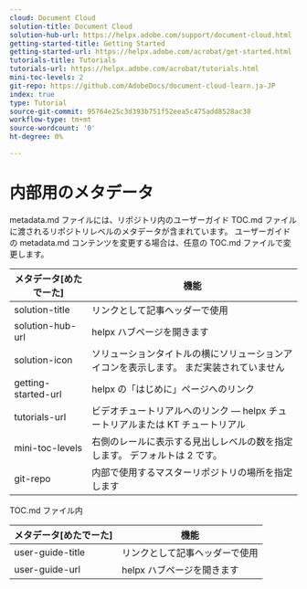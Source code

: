 ```yaml
---
cloud: Document Cloud
solution-title: Document Cloud
solution-hub-url: https://helpx.adobe.com/support/document-cloud.html
getting-started-title: Getting Started
getting-started-url: https://helpx.adobe.com/acrobat/get-started.html
tutorials-title: Tutorials
tutorials-url: https://helpx.adobe.com/acrobat/tutorials.html
mini-toc-levels: 2
git-repo: https://github.com/AdobeDocs/document-cloud-learn.ja-JP
index: true
type: Tutorial
source-git-commit: 95764e25c3d393b751f52eea5c475add8528ac38
workflow-type: tm+mt
source-wordcount: '0'
ht-degree: 0%

---
```



# 内部用のメタデータ

metadata.md ファイルには、リポジトリ内のユーザーガイド TOC.md ファイルに渡されるリポジトリレベルのメタデータが含まれています。 ユーザーガイドの metadata.md コンテンツを変更する場合は、任意の TOC.md ファイルで変更します。

| メタデータ[めたでーた] | 機能 |
|--- |--- |
| solution-title | リンクとして記事ヘッダーで使用 |
| solution-hub-url | helpx ハブページを開きます |
| solution-icon | ソリューションタイトルの横にソリューションアイコンを表示します。 まだ実装されていません |
| getting-started-url | helpx の「はじめに」ページへのリンク |
| tutorials-url | ビデオチュートリアルへのリンク — helpx チュートリアルまたは KT チュートリアル |
| mini-toc-levels | 右側のレールに表示する見出しレベルの数を指定します。 デフォルトは 2 です。 |
| git-repo | 内部で使用するマスターリポジトリの場所を指定します |

TOC.md ファイル内

| メタデータ[めたでーた] | 機能 |
|--- |--- |
| user-guide-title | リンクとして記事ヘッダーで使用 |
| user-guide-url | helpx ハブページを開きます |
